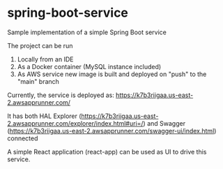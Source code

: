 # spring-boot-service
Sample implementation of a simple Spring Boot service


The project can be run
1. Locally from an IDE
2. As a Docker container (MySQL instance included)
3. As AWS service new image is built and deployed on "push" to the "main" branch

Currently, the service is deployed as:
https://k7b3riigaa.us-east-2.awsapprunner.com/

It has both HAL Explorer (https://k7b3riigaa.us-east-2.awsapprunner.com/explorer/index.html#uri=/)
and Swagger (https://k7b3riigaa.us-east-2.awsapprunner.com/swagger-ui/index.html) connected

A simple React application (react-app) can be used as UI to drive this service.